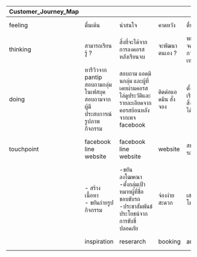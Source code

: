 |Customer_Journey_Map||||||||
|:------|:------|:------|:------|:------|:------|:------|:------|
|     feeling  |  ตื่นเต้น    |น่าสนใจ|คาดหวัง|ตื่นเต้น|สนุก|ภูมใจ|ภูมใจ คาดหวัง|
|     thinking  |  สามารถเรียนรู้ ?    |สิ่งที่จะได้จากการลงคอรสหลังเรียนจบ|จะพัฒนาตนเอง ?|พยายามจดจำวิธีการและเทคนิค|ได้รับเทคนิคที่มีประโยชน์|มีประโยชน์ และนำไปใช้ได้จริง|หลังจากจบคอร์สแล้วจะทำยังไงต่อ|
|     doing  |  หารีวิวจาก pantip<br>สอบถามกลุ่มในเฟสบุค<br>สอบถามจากผู้มีประสบการณ์<br>รูปภาพกิจกรรม    |สอบถาม แอดมินกลุ่ม และผู้ที่เคยผ่านคอรส ไล่ดูประวัติและรายละเอียดจากคอรสย้อนหลัง จากเพจ facebook|ติดต่อแอดมิน สั่งจอง|ตั้งใจเรียนรู้กับสิ่งที่จะได้รับ|ตั้งใจเรียน และสนุก|มีความมั่นใจ การขับบนถนน|สอบถามคอรสต่างๆ ทีเหลือยู่|
|     touchpoint  |  facebook <br>line<br>website    |facebook <br>line<br>website  |website|สนามขับรถ|สนามขับรถ|สนามขับรถ|facebook <br>line<br>website<br>สนามขับรถ |
||- สร้างเนื้อหา<br>- ขยันถ่ายรูปกิจกรรม<br> |-ขยันลงโฒษณา -ตั้งกลุ่มเป้าหมายผู้ที่ชื่อชอบขับรถ -ประชาสัมพันธ์ประโยชน์จากการขับขี่ปลอดภัย|จ่องง่ายสะดวก|เสนอโปรโมชั่น |-ทำระบบประเมิณผลก่อนและหลัง| เมื่อจบแล้วทำระบบประเมินผล  |-ระดับความก้าวหน้า<br>-เริ่มต้น -ผู้เชี่ยวชาญ|
|      |  inspiration    |reserarch|booking|arrving|actual|leaving|decission making|
